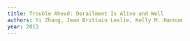 ```yaml
---
title: Trouble Ahead: Derailment Is Alive and Well
authors: Yi Zhang, Jean Brittain Leslie, Kelly M. Hannum
year: 2013
---
```



